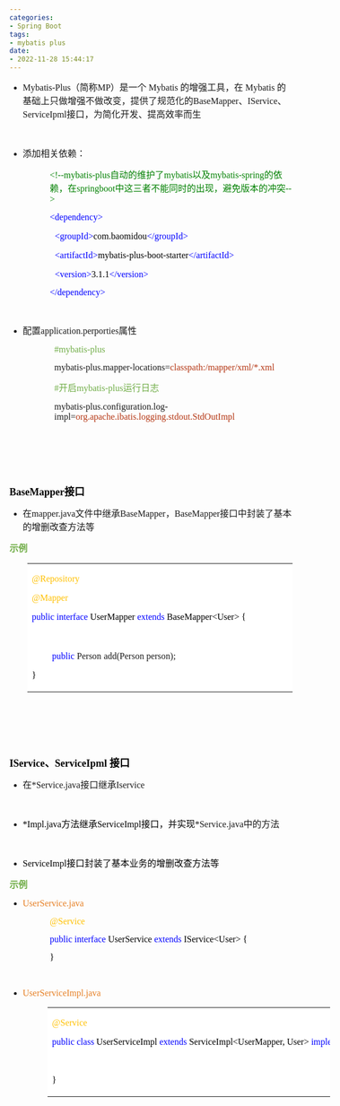 ```yaml
---
categories:
- Spring Boot
tags:
- mybatis plus
date:
- 2022-11-28 15:44:17
---
```


<ul style="list-style-type:disc">
    <li><span style="font-size:12.0pt"><span
                style="font-family:&quot;Comic Sans MS&quot;">Mybatis-Plus</span></span><span
            style="font-size:12.0pt"><span style="font-family:&quot;Microsoft YaHei UI&quot;">（简称</span></span><span
            style="font-size:12.0pt"><span style="font-family:&quot;Comic Sans MS&quot;">MP</span></span><span
            style="font-size:12.0pt"><span style="font-family:&quot;Microsoft YaHei UI&quot;">）是一个</span></span><span
            style="font-size:12.0pt"><span style="font-family:&quot;Comic Sans MS&quot;"> Mybatis </span></span><span
            style="font-size:12.0pt"><span style="font-family:&quot;Microsoft YaHei UI&quot;">的增强工具，在</span></span><span
            style="font-size:12.0pt"><span style="font-family:&quot;Comic Sans MS&quot;"> Mybatis </span></span><span
            style="font-size:12.0pt"><span
                style="font-family:&quot;Microsoft YaHei UI&quot;">的基础上只做增强不做改变，提供了规范化的</span></span><span
            style="font-size:12.0pt"><span style="font-family:&quot;Comic Sans MS&quot;">BaseMapper</span></span><span
            style="font-size:12.0pt"><span style="font-family:&quot;Microsoft YaHei UI&quot;">、</span></span><span
            style="font-size:12.0pt"><span style="font-family:&quot;Comic Sans MS&quot;">IService</span></span><span
            style="font-size:12.0pt"><span style="font-family:&quot;Microsoft YaHei UI&quot;">、</span></span><span
            style="font-size:12.0pt"><span style="font-family:&quot;Comic Sans MS&quot;">ServiceIpml</span></span><span
            style="font-size:12.0pt"><span
                style="font-family:&quot;Microsoft YaHei UI&quot;">接口，为简化开发、提高效率而生</span></span></li>
</ul>
<p><span style="font-size:12.0pt"><span style="font-family:&quot;Comic Sans MS&quot;"><span
                style="color:black">&nbsp;</span></span></span></p>
<ul style="list-style-type:disc">
    <li><span style="font-size:12.0pt"><span style="font-family:&quot;Microsoft YaHei UI&quot;">添加相关依赖：</span></span>
    </li>
</ul>
<p style="margin-left:72px"><span style="font-size:12.0pt"><span style="color:green"><span
                style="font-family:&quot;Comic Sans MS&quot;">&lt;!--mybatis-plus</span><span
                style="font-family:&quot;Microsoft YaHei UI&quot;">自动的维护了</span><span
                style="font-family:&quot;Comic Sans MS&quot;">mybatis</span><span
                style="font-family:&quot;Microsoft YaHei UI&quot;">以及</span><span
                style="font-family:&quot;Comic Sans MS&quot;">mybatis-spring</span><span
                style="font-family:&quot;Microsoft YaHei UI&quot;">的依赖，在</span><span
                style="font-family:&quot;Comic Sans MS&quot;">springboot</span><span
                style="font-family:&quot;Microsoft YaHei UI&quot;">中这三者不能同时的出现，避免版本的冲突</span><span
                style="font-family:&quot;Comic Sans MS&quot;">--&gt;</span></span></span></p>
<p style="margin-left:72px"><span style="font-size:12.0pt"><span style="font-family:&quot;Comic Sans MS&quot;"><span
                style="color:blue">&lt;dependency&gt;</span></span></span></p>
<p style="margin-left:72px"><span style="font-size:12.0pt">&nbsp;&nbsp;<span
            style="font-family:&quot;Comic Sans MS&quot;"><span style="color:blue">&lt;groupId&gt;</span></span><span
            style="font-family:&quot;Comic Sans MS&quot;"><span style="color:black">com.baomidou</span></span><span
            style="font-family:&quot;Comic Sans MS&quot;"><span style="color:blue">&lt;/groupId&gt;</span></span></span>
</p>
<p style="margin-left:72px"><span style="font-size:12.0pt">&nbsp;&nbsp;<span
            style="font-family:&quot;Comic Sans MS&quot;"><span style="color:blue">&lt;artifactId&gt;</span></span><span
            style="font-family:&quot;Comic Sans MS&quot;"><span
                style="color:black">mybatis-plus-boot-starter</span></span><span
            style="font-family:&quot;Comic Sans MS&quot;"><span
                style="color:blue">&lt;/artifactId&gt;</span></span></span></p>
<p style="margin-left:72px"><span style="font-size:12.0pt">&nbsp;&nbsp;<span
            style="font-family:&quot;Comic Sans MS&quot;"><span style="color:blue">&lt;version&gt;</span></span><span
            style="font-family:&quot;Comic Sans MS&quot;"><span style="color:black">3.1.1</span></span><span
            style="font-family:&quot;Comic Sans MS&quot;"><span style="color:blue">&lt;/version&gt;</span></span></span>
</p>
<p style="margin-left:72px"><span style="font-size:12.0pt"><span style="font-family:&quot;Comic Sans MS&quot;"><span
                style="color:blue">&lt;/dependency&gt;</span></span></span></p>
<p style="margin-left:36px"><span style="font-size:12.0pt"><span style="font-family:&quot;Comic Sans MS&quot;"><span
                style="color:blue">&nbsp;</span></span></span></p>
<ul style="list-style-type:disc">
    <li><span style="font-size:12.0pt"><span style="font-family:&quot;Microsoft YaHei UI&quot;">配置</span></span><span
            style="font-size:12.0pt"><span
                style="font-family:&quot;Comic Sans MS&quot;">application.perporties</span></span><span
            style="font-size:12.0pt"><span style="font-family:&quot;Microsoft YaHei UI&quot;">属性</span></span></li>
</ul>
<p style="margin-left: 80px;"><span style="font-size:12.0pt"><span style="font-family:&quot;Comic Sans MS&quot;"><span
                style="color:#70ad47">#mybatis-plus</span></span></span></p>
<p style="margin-left: 80px;"><span style="font-size:12.0pt"><span
            style="font-family:&quot;Comic Sans MS&quot;">mybatis-plus.mapper-locations=<span
                style="color:#b43512">classpath:/mapper/xml/*.xml</span></span></span></p>
<p style="margin-left: 80px;"><span style="font-size:12.0pt"><span style="color:#70ad47"><span
                style="font-family:&quot;Comic Sans MS&quot;">#</span><span
                style="font-family:&quot;Microsoft YaHei UI&quot;">开启</span><span
                style="font-family:&quot;Comic Sans MS&quot;">mybatis-plus</span><span
                style="font-family:&quot;Microsoft YaHei UI&quot;">运行日志</span></span></span></p>
<p style="margin-left: 80px;"><span style="font-size:12.0pt"><span
            style="font-family:&quot;Comic Sans MS&quot;">mybatis-plus.configuration.log-impl=<span
                style="color:#b43512">org.apache.ibatis.logging.stdout.StdOutImpl</span></span></span></p>
<p><span style="font-size:12.0pt"><span style="font-family:&quot;Comic Sans MS&quot;"><span
                style="color:#70ad47">&nbsp;</span></span></span></p>
<p><span style="font-size:12.0pt"><span style="font-family:&quot;Comic Sans MS&quot;"><span
                style="color:#70ad47">&nbsp;</span></span></span></p>
<p><span style="font-size:12.0pt"><span style="font-family:&quot;Comic Sans MS&quot;"><span
                style="color:#70ad47">&nbsp;</span></span></span></p>
<p><span style="font-size:13.5pt"><span style="color:black"><strong><span
                    style="font-family:&quot;Comic Sans MS&quot;">BaseMapper</span></strong><strong><span
                    style="font-family:&quot;Microsoft YaHei UI&quot;">接口</span></strong></span></span></p>
<ul style="list-style-type:disc">
    <li><span style="font-size:12.0pt"><span style="font-family:&quot;Microsoft YaHei UI&quot;">在</span></span><span
            style="font-size:12.0pt"><span style="font-family:&quot;Comic Sans MS&quot;">mapper.java</span></span><span
            style="font-size:12.0pt"><span style="font-family:&quot;Microsoft YaHei UI&quot;">文件中继承</span></span><span
            style="font-size:12.0pt"><span style="font-family:&quot;Comic Sans MS&quot;">BaseMapper</span></span><span
            style="font-size:12.0pt"><span style="font-family:&quot;Microsoft YaHei UI&quot;">，</span></span><span
            style="font-size:12.0pt"><span style="font-family:&quot;Comic Sans MS&quot;">BaseMapper</span></span><span
            style="font-size:12.0pt"><span
                style="font-family:&quot;Microsoft YaHei UI&quot;">接口中封装了基本的增删改查方法等</span></span></li>
</ul>
<p><span style="font-size:12.0pt"><span style="font-family:&quot;Microsoft YaHei UI&quot;"><span
                style="color:#70ad47"><strong>示例</strong></span></span></span></p>
<table summary="" cellspacing="0"
    style="border-collapse:collapse; border-color:#a3a3a3; border-style:solid; border-width:0px; margin-left:32px"
    class=" cke_show_border">
    <tbody>
        <tr>
            <td
                style="background-color:white; border-bottom:0px; border-left:0px; border-right:0px; border-top:0px; vertical-align:top; width:4.7576in">
                <p><span style="font-size:12.0pt"><span style="font-family:&quot;Comic Sans MS&quot;"><span
                                style="color:#ffc000">@Repository</span></span></span></p>
                <p><span style="font-size:12.0pt"><span style="font-family:&quot;Comic Sans MS&quot;"><span
                                style="color:#ffc000">@Mapper</span></span></span></p>
                <p><span style="font-size:12.0pt"><span style="font-family:&quot;Comic Sans MS&quot;"><span
                                style="color:blue">public</span>&nbsp;<span style="color:blue">interface</span><span
                                style="color:black">&nbsp;UserMapper&nbsp;</span><span
                                style="color:blue">extends</span><span
                                style="color:black">&nbsp;BaseMapper&lt;User&gt;&nbsp;{</span></span></span></p>
                <p><span style="font-size:12.0pt"><span style="font-family:&quot;Comic Sans MS&quot;"><span
                                style="color:black">&nbsp;</span></span></span></p>
                <p style="margin-left:36px"><span style="font-size:12.0pt"><span
                            style="font-family:&quot;Comic Sans MS&quot;"><span
                                style="color:blue">public</span></span>&nbsp;<span
                            style="font-family:&quot;Comic Sans MS&quot;">Person</span>&nbsp;<span
                            style="font-family:&quot;Comic Sans MS&quot;">add(</span><span
                            style="font-family:&quot;Comic Sans MS&quot;">Person person</span><span
                            style="font-family:&quot;Comic Sans MS&quot;">);</span></span></p>
                <p><span style="font-size:12.0pt"><span style="font-family:&quot;Comic Sans MS&quot;"><span
                                style="color:black">}</span></span></span></p>
            </td>
        </tr>
    </tbody>
</table>
<p><span style="font-size:12.0pt"><span style="font-family:&quot;Comic Sans MS&quot;"><span
                style="color:black">&nbsp;</span></span></span></p>
<p><span style="font-size:12.0pt"><span style="font-family:&quot;Comic Sans MS&quot;"><span
                style="color:black">&nbsp;</span></span></span></p>
<p><span style="font-size:12.0pt"><span style="font-family:&quot;Comic Sans MS&quot;"><span
                style="color:black">&nbsp;</span></span></span></p>
<p><span style="font-size:13.5pt"><span style="color:black"><strong><span
                    style="font-family:&quot;Comic Sans MS&quot;">IService</span></strong><strong><span
                    style="font-family:&quot;Microsoft YaHei UI&quot;">、</span></strong><strong><span
                    style="font-family:&quot;Comic Sans MS&quot;">ServiceIpml </span></strong><strong><span
                    style="font-family:&quot;Microsoft YaHei UI&quot;">接口</span></strong></span></span></p>
<ul style="list-style-type:disc">
    <li><span style="font-size:12.0pt"><span style="font-family:&quot;Microsoft YaHei UI&quot;">在</span></span><span
            style="font-size:12.0pt"><span
                style="font-family:&quot;Comic Sans MS&quot;">*Service.java</span></span><span
            style="font-size:12.0pt"><span style="font-family:&quot;Microsoft YaHei UI&quot;">接口继承</span></span><span
            style="font-size:12.0pt"><span style="font-family:&quot;Comic Sans MS&quot;">Iservice</span></span></li>
</ul>
<p><span style="font-size:12.0pt"><span style="font-family:&quot;Microsoft YaHei UI&quot;"><span
                style="color:black">&nbsp;</span></span></span></p>
<ul style="list-style-type:disc">
    <li><span style="font-size:12.0pt"><span style="font-family:&quot;Comic Sans MS&quot;"><span
                    style="color:black">*Impl.java</span></span></span><span style="font-size:12.0pt"><span
                style="font-family:&quot;Microsoft YaHei UI&quot;"><span
                    style="color:black">方法继承</span></span></span><span style="font-size:12.0pt"><span
                style="font-family:&quot;Comic Sans MS&quot;"><span
                    style="color:black">ServiceImpl</span></span></span><span style="font-size:12.0pt"><span
                style="font-family:&quot;Microsoft YaHei UI&quot;"><span
                    style="color:black">接口，并实现</span></span></span><span style="font-size:12.0pt"><span
                style="font-family:&quot;Comic Sans MS&quot;">*Service.java</span></span><span
            style="font-size:12.0pt"><span style="font-family:&quot;Microsoft YaHei UI&quot;">中的方法</span></span></li>
</ul>
<p><span style="font-size:12.0pt"><span style="font-family:&quot;Comic Sans MS&quot;">&nbsp;</span></span></p>
<ul style="list-style-type:disc">
    <li><span style="font-size:12.0pt"><span style="font-family:&quot;Comic Sans MS&quot;"><span
                    style="color:black">ServiceImpl</span></span></span><span style="font-size:12.0pt"><span
                style="font-family:&quot;Microsoft YaHei UI&quot;"><span
                    style="color:black">接口封装了基本业务的增删改查方法等</span></span></span></li>
</ul>
<p><span style="font-size:12.0pt"><span style="font-family:&quot;Microsoft YaHei UI&quot;"><span
                style="color:#70ad47"><strong>示例</strong></span></span></span></p>
<ul style="list-style-type:disc">
    <li><span style="color:#e67e22;"><span style="font-size:12.0pt"><span
                    style="font-family:&quot;Comic Sans MS&quot;">User</span></span><span style="font-size:12.0pt"><span
                    style="font-family:&quot;Comic Sans MS&quot;">Service.java</span></span></span></li>
</ul>
<p style="margin-left:72px"><span style="font-size:12.0pt"><span style="font-family:&quot;Comic Sans MS&quot;"><span
                style="color:#ffc000">@Service</span></span></span></p>
<p style="margin-left:72px"><span style="font-size:12.0pt"><span style="font-family:&quot;Comic Sans MS&quot;"><span
                style="color:blue">public</span>&nbsp;<span style="color:blue">interface</span><span
                style="color:black">&nbsp;User</span><span style="color:black">Service</span>&nbsp;<span
                style="color:blue">extends</span>&nbsp;<span style="color:black">IService</span><span
                style="color:black">&lt;User&gt;&nbsp;{</span></span></span></p>
<p style="margin-left:72px"><span style="font-size:12.0pt"><span style="font-family:&quot;Comic Sans MS&quot;"><span
                style="color:black">}</span></span></span></p>
<p><span style="font-size:12.0pt"><span style="font-family:&quot;Microsoft YaHei UI&quot;"><span
                style="color:#70ad47">&nbsp;</span></span></span></p>
<ul style="list-style-type:disc">
    <li><span style="color:#e67e22;"><span style="font-size:12.0pt"><span
                    style="font-family:&quot;Comic Sans MS&quot;">UserServiceImpl.java</span></span></span></li>
</ul>
<table summary="" cellspacing="0"
    style="border-collapse:collapse; border-color:#a3a3a3; border-style:solid; border-width:0px; margin-left:68px"
    class=" cke_show_border">
    <tbody>
        <tr>
            <td
                style="background-color:white; border-bottom:0px; border-left:0px; border-right:0px; border-top:0px; vertical-align:top; width:7.7381in">
                <p><span style="font-size:12.0pt"><span style="font-family:&quot;Comic Sans MS&quot;"><span
                                style="color:#ffc000">@Service</span></span></span></p>
                <p><span style="font-size:12.0pt"><span style="font-family:&quot;Comic Sans MS&quot;"><span
                                style="color:blue">public</span>&nbsp;<span style="color:blue">class</span><span
                                style="color:black">&nbsp;UserServiceImpl&nbsp;</span><span
                                style="color:blue">extends</span><span
                                style="color:black">&nbsp;ServiceImpl&lt;UserMapper,&nbsp;User&gt;&nbsp;</span><span
                                style="color:blue">implements</span><span
                                style="color:black">&nbsp;UserService&nbsp;{</span></span></span></p>
                <p><span style="font-size:12.0pt"><span
                            style="font-family:&quot;Microsoft YaHei&quot;">&nbsp;</span></span></p>
                <p><span style="font-size:12.0pt"><span style="font-family:&quot;Comic Sans MS&quot;"><span
                                style="color:black">}</span></span></span></p>
            </td>
        </tr>
    </tbody>
</table>